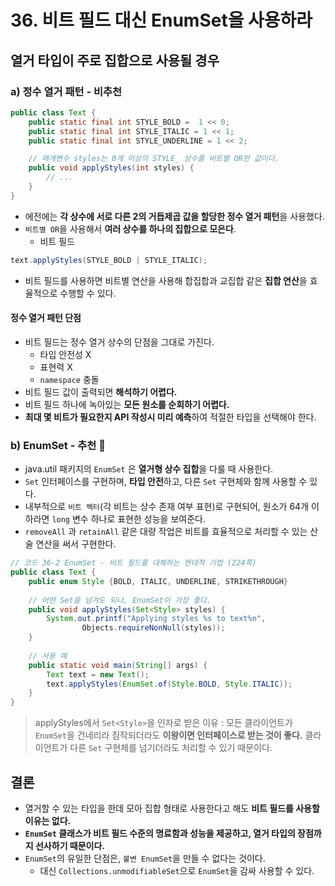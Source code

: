 # 36. 비트 필드 대신 EnumSet을 사용하라
## 열거 타입이 주로 집합으로 사용될 경우
### a) 정수 열거 패턴 - 비추천
```java
public class Text {
    public static final int STYLE_BOLD =  1 << 0;
	public static final int STYLE_ITALIC = 1 << 1;    
	public static final int STYLE_UNDERLINE = 1 << 2;   

    // 매개변수 styles는 0개 이상의 STYLE_ 상수를 비트별 OR한 값이다.
    public void applyStyles(int styles) {
        // ...
    }
}
```
- 에전에는 **각 상수에 서로 다른 2의 거듭제곱 값을 할당한 정수 열거 패턴**을 사용했다.
- `비트별 OR`을 사용해서 **여러 상수를 하나의 집합으로 모은다**.
    - 비트 필드
```java
text.applyStyles(STYLE_BOLD | STYLE_ITALIC);
```
- 비트 필드를 사용하면 비트별 연산을 사용해 합집합과 교집합 같은 **집합 연산**을 효율적으로 수행할 수 있다.

#### 정수 열거 패턴 단점
- 비트 필드는 정수 열거 상수의 단점을 그대로 가진다.
    - 타입 안전성 X
    - 표현력 X
    - `namespace` 충돌
- 비트 필드 값이 출력되면 **해석하기 어렵다.**
- 비트 필드 하나에 녹아있는 **모든 원소를 순회하기 어렵다.**
- **최대 몇 비트가 필요한지 API 작성시 미리 예측**하여 적절한 타입을 선택해야 한다.

### b) EnumSet - 추천 🌟
- java.util 패키지의 `EnumSet` 은 **열거형 상수 집합**을 다룰 때 사용한다.
- `Set` 인터페이스를 구현하며, **타입 안전**하고, 다른 `Set` 구현체와 함께 사용할 수 있다.
- 내부적으로 `비트 벡터`(각 비트는 상수 존재 여부 표현)로 구현되어, 원소가 64개 이하라면 `long` 변수 하나로 표현한 성능을 보여준다.
- `removeAll` 과 `retainAll` 같은 대량 작업은 비트를 효율적으로 처리할 수 있는 산술 연산을 써서 구현한다.

```java
// 코드 36-2 EnumSet - 비트 필드를 대체하는 현대적 기법 (224쪽)  
public class Text {  
    public enum Style {BOLD, ITALIC, UNDERLINE, STRIKETHROUGH}  
  
    // 어떤 Set을 넘겨도 되나, EnumSet이 가장 좋다.  
    public void applyStyles(Set<Style> styles) {  
        System.out.printf("Applying styles %s to text%n",  
                Objects.requireNonNull(styles));  
    }  
  
    // 사용 예  
    public static void main(String[] args) {  
        Text text = new Text();  
        text.applyStyles(EnumSet.of(Style.BOLD, Style.ITALIC));  
    }  
}
```
> applyStyles에서 `Set<Style>`을 인자로 받은 이유 : 모든 클라이언트가 `EnumSet`을 건네리라 짐작되더라도 **이왕이면 인터페이스로 받는 것이 좋다.**
> 클라이언트가 다른 `Set` 구현체를 넘기더라도 처리할 수 있기 때문이다.


## 결론
- 열거할 수 있는 타입을 한데 모아 집합 형태로 사용한다고 해도 **비트 필드를 사용할 이유는 없다.**
- **`EnumSet` 클래스가 비트 필드 수준의 명료함과 성능을 제공하고, 열거 타입의 장점까지 선사하기 때문이다.**
- `EnumSet`의 유일한 단점은, `불변 EnumSet`을 만들 수 없다는 것이다.
    - 대신 `Collections.unmodifiableSet`으로 `EnumSet`을 감싸 사용할 수 있다.

